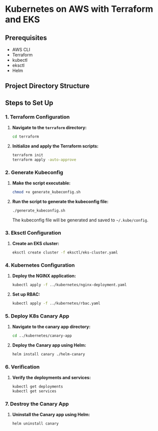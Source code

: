 # Kubernetes on AWS with Terraform and EKS

## Prerequisites

- AWS CLI
- Terraform
- kubectl
- eksctl
- Helm

## Project Directory Structure


## Steps to Set Up

### 1. Terraform Configuration

1. **Navigate to the `terraform` directory:**

    ```bash
    cd terraform
    ```

2. **Initialize and apply the Terraform scripts:**

    ```bash
    terraform init
    terraform apply -auto-approve
    ```

### 2. Generate Kubeconfig

1. **Make the script executable:**

    ```bash
    chmod +x generate_kubeconfig.sh
    ```

2. **Run the script to generate the kubeconfig file:**

    ```bash
    ./generate_kubeconfig.sh
    ```

    The kubeconfig file will be generated and saved to `~/.kube/config`.

### 3. Eksctl Configuration

1. **Create an EKS cluster:**

    ```bash
    eksctl create cluster -f eksctl/eks-cluster.yaml
    ```

### 4. Kubernetes Configuration

1. **Deploy the NGINX application:**

    ```bash
    kubectl apply -f ../kubernetes/nginx-deployment.yaml
    ```

2. **Set up RBAC:**

    ```bash
    kubectl apply -f ../kubernetes/rbac.yaml
    ```

### 5. Deploy K8s Canary App

1. **Navigate to the canary app directory:**

    ```bash
    cd ../kubernetes/canary-app
    ```

2. **Deploy the Canary app using Helm:**

    ```bash
    helm install canary ./helm-canary
    ```

### 6. Verification

1. **Verify the deployments and services:**

    ```bash
    kubectl get deployments
    kubectl get services
    ```

### 7. Destroy the Canary App

1. **Uninstall the Canary app using Helm:**

    ```bash
    helm uninstall canary
    ```

